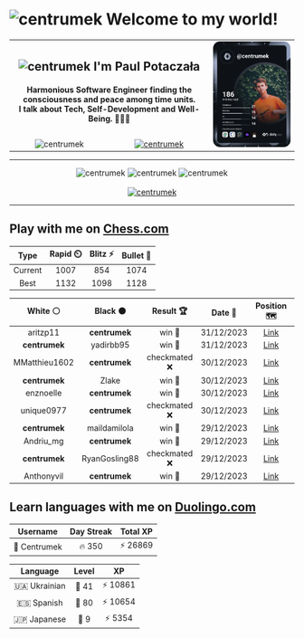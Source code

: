 <h1>
  <img
    src="https://emojis.slackmojis.com/emojis/images/1531849430/4246/blob-sunglasses.gif"
    width="30"
    alt="centrumek"
  />
  Welcome to my world!
</h1>

<table>
  <tbody>
    <tr>
      <td align="center" width="70%" colspan="2">
        <h2>
          <img
            src="https://raw.githubusercontent.com/MartinHeinz/MartinHeinz/master/wave.gif"
            width="30px"
            alt="centrumek"
          />
          I'm Paul Potaczała
        </h2>
        <h4>
          Harmonious Software Engineer finding the consciousness and peace among time units.
          <br/>
          I talk about Tech, Self-Development and Well-Being. 🌿🧘🚀
        </h4>
      </td>
      <td width="30%" rowspan="2">
        <a href="https://app.daily.dev/centrumek">
          <img
            src="./devcard.svg"
            alt="centrumek"
          />
        </a>
      </td>
    </tr>
    <tr align="center">
      <td>
        <img
          src="https://komarev.com/ghpvc/?username=centrumek&label=visitors&color=0e75b6&style=flat"
          alt="centrumek"
        >
      </td>
      <td>
        <a href="https://stackoverflow.com/users/14496012/centrumek">
          <img
            src="https://stackoverflow.com/users/flair/14496012.png?theme=dark"
            alt="centrumek"
          >
        </a>
      </td>
    </tr>
  </tbody>
</table>

---
<div align="center">
  <img 
    src="https://github-readme-stats.vercel.app/api?username=centrumek&show_icons=true&count_private=true&theme=dark&hide_border=true&hide=issues,contribs&bg_color=00000000"
    alt="centrumek"
  />
  <img
    src="https://github-readme-stats.vercel.app/api/top-langs/?username=centrumek&layout=compact&hide_border=true&theme=dark&bg_color=00000000&langs_count=6&exclude_repo=air-statistic-app"
    alt="centrumek"
  />
  <img 
    src="https://github-readme-streak-stats.herokuapp.com?user=centrumek&theme=dark&hide_border=true&background=FFFFFF00"
    alt="centrumek"
  />
  <br/>
  <br/>
  <a href="https://www.buymeacoffee.com/centrumek">
    <img
      src="https://cdn.buymeacoffee.com/buttons/v2/default-orange.png"
      height="50"
      width="210"
      alt="centrumek"
    />
  </a>
</div>

---

## Play with me on [Chess.com](https://www.chess.com/member/centrumek)

<div align="center">
<!--START_SECTION:chessStats-->
<!-- Automatically generated with https://github.com/Balastrong/chess-stats-action -->

| Type | Rapid ⏲️ | Blitz ⚡ | Bullet 🔫 |
|:---:|:---:|:---:|:---:|
| Current | 1007 | 854 | 1074 |
| Best | 1132 | 1098 | 1128 |

| White ⚪ | Black ⚫ | Result 🏆 | Date 📅 | Position 🗺️ | Type 🕕 |
|:---:|:---:|:---:|:---:|:---:|:---:|
| aritzp11 | **centrumek** | win 🥇 | 31/12/2023 | <a href="http://www.ee.unb.ca/cgi-bin/tervo/fen.pl?select=8/k7/1p3p1p/1Pb5/2P1pp1P/2r5/5PP1/6K1 w - -">Link</a> | Blitz |
| **centrumek** | yadirbb95 | win 🥇 | 31/12/2023 | <a href="http://www.ee.unb.ca/cgi-bin/tervo/fen.pl?select=r3kbnr/p1p2ppp/2pp1Q2/4p3/4P3/3P3P/PPP2PP1/RNB1K2R b KQkq -">Link</a> | Blitz |
| MMatthieu1602 | **centrumek** | checkmated ❌ | 30/12/2023 | <a href="http://www.ee.unb.ca/cgi-bin/tervo/fen.pl?select=3R1k1r/1b2n1bp/5p2/R5p1/8/1B6/1PP2PPP/2B3K1 b - -">Link</a> | Blitz |
| **centrumek** | Zlake | win 🥇 | 30/12/2023 | <a href="http://www.ee.unb.ca/cgi-bin/tervo/fen.pl?select=8/8/8/8/8/p7/K4QP1/3kR3 b - -">Link</a> | Blitz |
| enznoelle | **centrumek** | win 🥇 | 30/12/2023 | <a href="http://www.ee.unb.ca/cgi-bin/tervo/fen.pl?select=8/8/8/3k3p/p3r2P/8/3K4/5q2 w - -">Link</a> | Blitz |
| unique0977 | **centrumek** | checkmated ❌ | 30/12/2023 | <a href="http://www.ee.unb.ca/cgi-bin/tervo/fen.pl?select=r2q1rk1/p1p3Qp/2p5/3b1N2/2p1nP2/6P1/PP5P/RNB2RK1 b - -">Link</a> | Blitz |
| **centrumek** | maildamilola | win 🥇 | 29/12/2023 | <a href="http://www.ee.unb.ca/cgi-bin/tervo/fen.pl?select=2k4B/R7/2p1p3/4P3/1p1P4/3K4/8/8 b - -">Link</a> | Blitz |
| Andriu_mg | **centrumek** | win 🥇 | 29/12/2023 | <a href="http://www.ee.unb.ca/cgi-bin/tervo/fen.pl?select=6nr/5ppp/N7/6b1/P1r4k/7P/6B1/R6K w - -">Link</a> | Blitz |
| **centrumek** | RyanGosling88 | checkmated ❌ | 29/12/2023 | <a href="http://www.ee.unb.ca/cgi-bin/tervo/fen.pl?select=r4rk1/1b3pbp/pp1pp1p1/5nN1/1P1P4/2P3P1/PB2NPqP/R2Q1RK1 w - -">Link</a> | Blitz |
| Anthonyvil | **centrumek** | win 🥇 | 29/12/2023 | <a href="http://www.ee.unb.ca/cgi-bin/tervo/fen.pl?select=8/8/8/5q2/1k1K2r1/7r/8/8 w - -">Link</a> | Blitz |

<!--END_SECTION:chessStats-->
</div>

## Learn languages with me on [Duolingo.com](https://www.duolingo.com/profile/Centrumek)

<div align="center">
<!--START_SECTION:duolingoStats-->
<!-- Automatically generated with https://github.com/centrumek/duolingo-readme-stats-->

| Username | Day Streak | Total XP |
|:---:|:---:|:---:|
| 👤 Centrumek | 🔥 350 | ⚡ 26869 |

| Language | Level | XP |
|:---:|:---:|:---:|
| 🇺🇦 Ukrainian | 👑 41 | ⚡ 10861 |
| 🇪🇸 Spanish | 👑 80 | ⚡ 10654 |
| 🇯🇵 Japanese | 👑 9 | ⚡ 5354 |

<!--END_SECTION:duolingoStats-->
</div>
<!--
**centrumek/centrumek** is a ✨ _special_ ✨ repository because its `README.md` (this file) appears on your GitHub profile.

Here are some ideas to get you started:

- 🔭 I’m currently working on ...
- 🌱 I’m currently learning ...
- 👯 I’m looking to collaborate on ...
- 🤔 I’m looking for help with ...
- 💬 Ask me about ...
- 📫 How to reach me: ...
- 😄 Pronouns: ...
- ⚡ Fun fact: ...
-->
